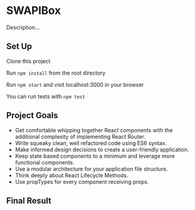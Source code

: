 # SWAPIBox

Description... 

## Set Up

Clone this project

Run `npm install` from the root directory

Run `npm start` and visit localhost:3000 in your browser

You can run tests with `npm test`

## Project Goals

* Get comfortable whipping together React components with the additional complexity of implementing React Router.
* Write squeaky clean, well refactored code using ES6 syntax.
* Make informed design decisions to create a user-friendly application.
* Keep state based components to a minimum and leverage more functional components.
* Use a modular architecture for your application file structure.
* Think deeply about React Lifecycle Methods.
* Use propTypes for every component receiving props.

## Final Result
![]()  

![]()  
